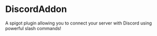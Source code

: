 # DiscordAddon
 A spigot plugin allowing you to connect your server with Discord using powerful slash commands!
